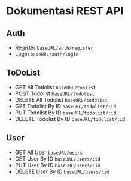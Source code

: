 # Dokumentasi REST API
## Auth
- Register `baseURL/auth/register` 
- Login `baseURL/auth/login`
## ToDoList
- GET All Todolist `baseURL/toolist`
- POST Todolist `baseURL/todolist`
- DELETE All Todolist `baseURL/todolist`
- GET Todolist By ID `baseURL/todolist/:id`
- PUT Todolist By ID `baseURL/todolist/:id`
- DELETE Todolist By ID `baseURL/todolist/:id`
## User
- GET All User `baseURL/users`
- GET User By ID `baseURL/users/:id`
- PUT User By ID `baseURL/users/:id`
- DELETE User By ID `baseURL/users/:id`
